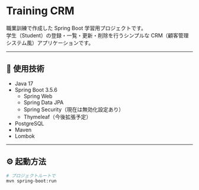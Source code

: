 # Training CRM

職業訓練で作成した Spring Boot 学習用プロジェクトです。  
学生（Student）の登録・一覧・更新・削除を行うシンプルな CRM（顧客管理システム風）アプリケーションです。

---

## 🚀 使用技術

- Java 17
- Spring Boot 3.5.6
  - Spring Web
  - Spring Data JPA
  - Spring Security（現在は無効化設定あり）
  - Thymeleaf（今後拡張予定）
- PostgreSQL
- Maven
- Lombok

---

## ⚙️ 起動方法

```bash
# プロジェクトルートで
mvn spring-boot:run